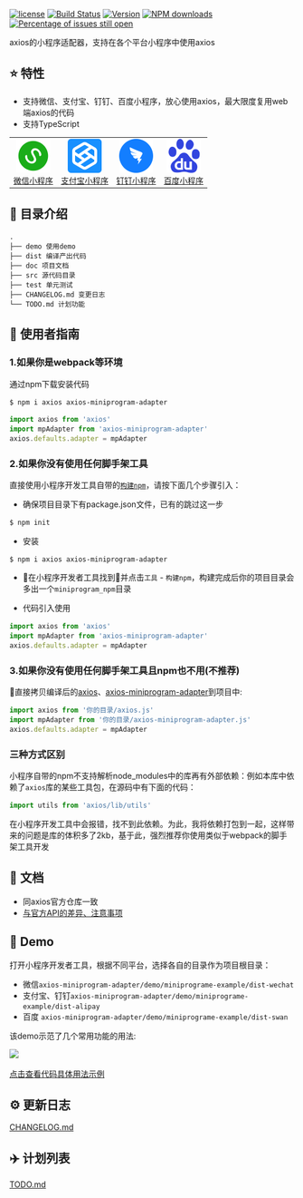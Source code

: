 [![license](https://img.shields.io/npm/l/axios-miniprogram-adapter.svg)](https://github.com/bigmeow/axios-miniprogram-adapter/blob/master/LICENSE)
[![Build Status](https://travis-ci.org/bigmeow/axios-miniprogram-adapter.svg?branch=master)](https://travis-ci.org/bigMeow/axios-miniprogram-adapter)
<a href="https://www.npmjs.com/package/axios-miniprogram-adapter"><img src="https://img.shields.io/npm/v/axios-miniprogram-adapter.svg" alt="Version"></a>
[![NPM downloads](http://img.shields.io/npm/dm/axios-miniprogram-adapter.svg?style=flat-square)](http://www.npmtrends.com/axios-miniprogram-adapter)
[![Percentage of issues still open](http://isitmaintained.com/badge/open/bigMeow/axios-miniprogram-adapter.svg)](http://isitmaintained.com/project/bigMeow/axios-miniprogram-adapter "Percentage of issues still open")

axios的小程序适配器，支持在各个平台小程序中使用axios

## :star: 特性

- 支持微信、支付宝、钉钉、百度小程序，放心使用axios，最大限度复用web端axios的代码
- 支持TypeScript

<table>
    <tbody>
    <tr>
        <td align="center" valign="middle">
            <a href="https://developers.weixin.qq.com/miniprogram/dev/api/wx.request.html" target="_blank">
                <img src="./doc/wechat.png" alt="微信小程序" width="60">
                <div>微信小程序</div>
            </a>
        </td>
        <td align="center" valign="middle">
            <a href="https://docs.alipay.com/mini/api/network" target="_blank">
                <img src="./doc/alipay.png" alt="支付宝小程序" width="60">
                <div>支付宝小程序</div>
            </a>
        </td>
        <td align="center" valign="middle">
            <a href="https://docs.alipay.com/mini/multi-platform/common" target="_blank">
                <img src="./doc/dingding.png" alt="钉钉小程序" width="60">
                <div>钉钉小程序</div>
            </a>
        </td>
        <td align="center" valign="middle">
            <a href="https://smartprogram.baidu.com/docs/develop/api/net_request/#request/" target="_blank">
                <img src="./doc/baidu.png" alt="百度小程序" width="60">
                <div>百度小程序</div>
            </a>
        </td>
    </tr>
    </tbody>
</table>

## :open_file_folder: 目录介绍

```
.
├── demo 使用demo
├── dist 编译产出代码
├── doc 项目文档
├── src 源代码目录
├── test 单元测试
├── CHANGELOG.md 变更日志
└── TODO.md 计划功能
```

## :rocket: 使用者指南
### 1.如果你是webpack等环境

通过npm下载安装代码

```bash
$ npm i axios axios-miniprogram-adapter
```

```js
import axios from 'axios'
import mpAdapter from 'axios-miniprogram-adapter'
axios.defaults.adapter = mpAdapter
```

### 2.如果你没有使用任何脚手架工具
直接使用小程序开发工具自带的[```构建npm```](https://developers.weixin.qq.com/miniprogram/dev/devtools/npm.html)，请按下面几个步骤引入：
- 确保项目目录下有package.json文件，已有的跳过这一步
``` bash
$ npm init
```
- 安装
``` base
$ npm i axios axios-miniprogram-adapter
```
- 在小程序开发者工具找到并点击`工具` - `构建npm`，构建完成后你的项目目录会多出一个`miniprogram_npm`目录

- 代码引入使用
```js
import axios from 'axios'
import mpAdapter from 'axios-miniprogram-adapter'
axios.defaults.adapter = mpAdapter
```

### 3.如果你没有使用任何脚手架工具且npm也不用(不推荐)
直接拷贝编译后的[axios](https://github.com/axios/axios/tree/master/dist)、[axios-miniprogram-adapter](https://github.com/bigmeow/axios-miniprogram-adapter/tree/master/dist/miniprogram)到项目中:
```js
import axios from '你的目录/axios.js'
import mpAdapter from '你的目录/axios-miniprogram-adapter.js'
axios.defaults.adapter = mpAdapter
```

### 三种方式区别
小程序自带的npm不支持解析node_modules中的库再有外部依赖：例如本库中依赖了```axios```库的某些工具包，在源码中有下面的代码：
```js
import utils from 'axios/lib/utils'
```
在小程序开发工具中会报错，找不到此依赖。为此，我将依赖打包到一起，这样带来的问题是库的体积多了2kb，基于此，强烈推荐你使用类似于webpack的脚手架工具开发

## :bookmark_tabs: 文档
- 同axios官方仓库一致
- [与官方API的差异、注意事项](https://github.com/bigMeow/axios-miniprogram-adapter/blob/master/doc/api.md)

## :chestnut: Demo
打开小程序开发者工具，根据不同平台，选择各自的目录作为项目根目录：
- 微信```axios-miniprogram-adapter/demo/miniprograme-example/dist-wechat```
- 支付宝、钉钉```axios-miniprogram-adapter/demo/miniprograme-example/dist-alipay```
- 百度 ```axios-miniprogram-adapter/demo/miniprograme-example/dist-swan```

该demo示范了几个常用功能的用法:

<image srC="./doc/example.png" width="300">

[点击查看代码具体用法示例](https://github.com/bigmeow/axios-miniprogram-adapter/blob/master/demo/miniprograme-example/src/pages/index/index.vue)

## :gear: 更新日志
[CHANGELOG.md](https://github.com/bigMeow/axios-miniprogram-adapter/blob/master/CHANGELOG.md)

## :airplane: 计划列表
[TODO.md](https://github.com/bigMeow/axios-miniprogram-adapter/blob/master/TODO.md)

